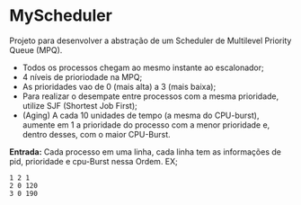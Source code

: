 # MyScheduler
Projeto para desenvolver a abstração de um Scheduler de Multilevel Priority Queue (MPQ).

- Todos os processos chegam ao mesmo instante ao escalonador;
- 4 níveis de prioriodade na MPQ;
- As prioridades vao de 0 (mais alta) a 3 (mais baixa);
- Para realizar o desempate entre processos com a mesma prioridade, utilize SJF (Shortest Job First);
- (Aging) A cada 10 unidades de tempo (a mesma do CPU-burst), aumente em 1 a prioridade do processo com a menor
prioridade e, dentro desses, com o maior CPU-Burst.

**Entrada:** Cada processo em uma linha, cada linha tem as informações de pid, prioridade e cpu-Burst nessa Ordem.
EX;
```
1 2 1
2 0 120
3 0 190
```
